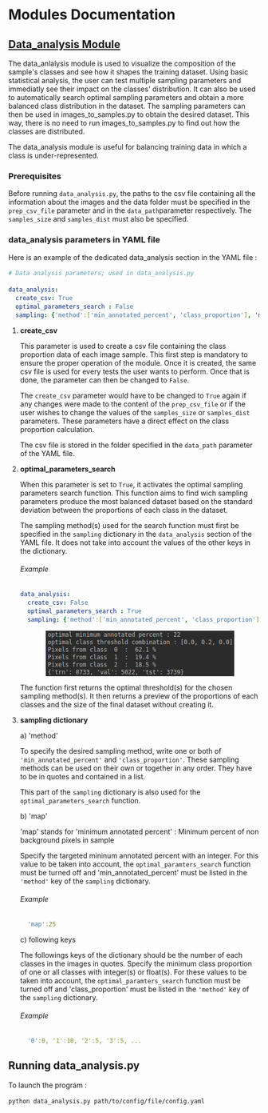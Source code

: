 # **Modules Documentation**


## [Data_analysis Module](../utils/data_analysis.py)
The data_anlalysis module is used to visualize the composition of the sample's classes and see how it shapes the training dataset. Using basic statistical analysis, the user can test multiple sampling parameters and immediatly see their impact on the classes' distribution. It can also be used to automatically search optimal sampling parameters and obtain a more balanced class distribution in the dataset. The sampling parameters can then be used in images_to_samples.py to obtain the desired dataset. This way, there is no need to run images_to_samples.py to find out how the classes are distributed.

The data_analysis module is useful for balancing training data in which a class is under-represented.

### Prerequisites
Before running `data_analysis.py`, the paths to the csv file containing all the information about the images and the data folder must be specified in the `prep_csv_file` parameter and in the `data_path`parameter respectively. The `samples_size` and `samples_dist` must also be specified.

### data_analysis parameters in YAML file
Here is an example of the dedicated data_analysis section in the YAML file :

```YAML
# Data analysis parameters; used in data_analysis.py

data_analysis:
  create_csv: True
  optimal_parameters_search : False
  sampling: {'method':['min_annotated_percent', 'class_proportion'], 'map': 0, '0':0, '1':0, '2':0}
```
1. **create_csv**

      This parameter is used to create a csv file containing the class proportion data of each image sample. This first step is mandatory to ensure the proper operation of the module. Once it is created, the same csv file is used for every tests the user wants to perform. Once that is done, the parameter can then be changed to `False`.

      The `create_csv` parameter would have to be changed to `True` again if any changes were made to the content of the `prep_csv_file` or if the user wishes to change the values of the `samples_size` or `samples_dist` parameters. These parameters have a direct effect on the class proportion calculation.

      The csv file is stored in the folder specified in the `data_path` parameter of the YAML file.

1. **optimal_parameters_search**

    When this parameter is set to `True`, it activates the optimal sampling parameters search function. This function aims to find wich sampling parameters produce the most balanced dataset based on the standard deviation between the proportions of each class in the dataset.

    The sampling method(s) used for the search function must first be specified in the `sampling` dictionary in the `data_analysis` section of the YAML file. It does not take into account the values of the other keys in the dictionary.

    ###### Example
    ```YAML
    data_analysis:
      create_csv: False
      optimal_parameters_search : True
      sampling: {'method':['min_annotated_percent', 'class_proportion'], 'map': 0, '0':0, '1':0, '2':0}
    ```    
    <p align="center">
       <img align="center" src="/docs/screenshots/stats_parameters_search_map_cp.PNG">
    </p>

    The function first returns the optimal threshold(s) for the chosen sampling method(s). It then returns a preview of the proportions of each classes and the size of the final dataset without creating it.

1. **sampling dictionary**


    a) 'method'

    To specify the desired sampling method, write one or both of `'min_annotated_percent'` and `'class_proportion'`. These sampling methods can be used on their own or together in any order. They have to be in quotes and contained in a list.

    This part of the `sampling` dictionary is also used for the `optimal_parameters_search` function.


    b) 'map'

    'map' stands for 'minimum annotated percent' : Minimum percent of non background pixels in sample

    Specify the targeted mininum annotated percent with an integer. For this value to be taken into account, the `optimal_paramters_search` function must be turned off and 'min_annotated_percent' must be listed in the `'method'` key of the `sampling` dictionary.

     ###### Example

      ```YAML
        'map':25
      ```

    c) following keys

    The followings keys of the dictionary should be the number of each classes in the images in quotes. Specify the minimum class proportion of one or all classes with integer(s) or float(s). For these values to be taken into account, the `optimal_paramters_search` function must be turned off and 'class_proportion' must be listed in the `'method'` key of the `sampling` dictionary.

    ###### Example

      ```YAML
        '0':0, '1':10, '2':5, '3':5, ...
      ```

## Running data_analysis.py

To launch the program :

`python data_analysis.py path/to/config/file/config.yaml`
